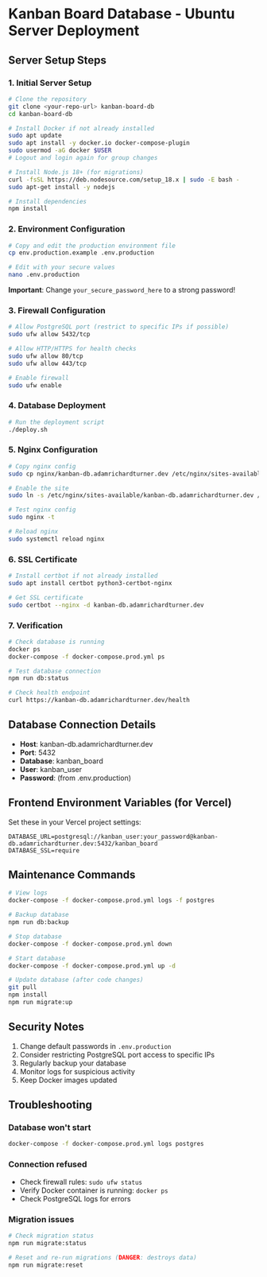 # Kanban Board Database - Ubuntu Server Deployment

## Server Setup Steps

### 1. Initial Server Setup

```bash
# Clone the repository
git clone <your-repo-url> kanban-board-db
cd kanban-board-db

# Install Docker if not already installed
sudo apt update
sudo apt install -y docker.io docker-compose-plugin
sudo usermod -aG docker $USER
# Logout and login again for group changes

# Install Node.js 18+ (for migrations)
curl -fsSL https://deb.nodesource.com/setup_18.x | sudo -E bash -
sudo apt-get install -y nodejs

# Install dependencies
npm install
```

### 2. Environment Configuration

```bash
# Copy and edit the production environment file
cp env.production.example .env.production

# Edit with your secure values
nano .env.production
```

**Important**: Change `your_secure_password_here` to a strong password!

### 3. Firewall Configuration

```bash
# Allow PostgreSQL port (restrict to specific IPs if possible)
sudo ufw allow 5432/tcp

# Allow HTTP/HTTPS for health checks
sudo ufw allow 80/tcp
sudo ufw allow 443/tcp

# Enable firewall
sudo ufw enable
```

### 4. Database Deployment

```bash
# Run the deployment script
./deploy.sh
```

### 5. Nginx Configuration

```bash
# Copy nginx config
sudo cp nginx/kanban-db.adamrichardturner.dev /etc/nginx/sites-available/

# Enable the site
sudo ln -s /etc/nginx/sites-available/kanban-db.adamrichardturner.dev /etc/nginx/sites-enabled/

# Test nginx config
sudo nginx -t

# Reload nginx
sudo systemctl reload nginx
```

### 6. SSL Certificate

```bash
# Install certbot if not already installed
sudo apt install certbot python3-certbot-nginx

# Get SSL certificate
sudo certbot --nginx -d kanban-db.adamrichardturner.dev
```

### 7. Verification

```bash
# Check database is running
docker ps
docker-compose -f docker-compose.prod.yml ps

# Test database connection
npm run db:status

# Check health endpoint
curl https://kanban-db.adamrichardturner.dev/health
```

## Database Connection Details

- **Host**: kanban-db.adamrichardturner.dev
- **Port**: 5432
- **Database**: kanban_board
- **User**: kanban_user
- **Password**: (from .env.production)

## Frontend Environment Variables (for Vercel)

Set these in your Vercel project settings:

```
DATABASE_URL=postgresql://kanban_user:your_password@kanban-db.adamrichardturner.dev:5432/kanban_board
DATABASE_SSL=require
```

## Maintenance Commands

```bash
# View logs
docker-compose -f docker-compose.prod.yml logs -f postgres

# Backup database
npm run db:backup

# Stop database
docker-compose -f docker-compose.prod.yml down

# Start database
docker-compose -f docker-compose.prod.yml up -d

# Update database (after code changes)
git pull
npm install
npm run migrate:up
```

## Security Notes

1. Change default passwords in `.env.production`
2. Consider restricting PostgreSQL port access to specific IPs
3. Regularly backup your database
4. Monitor logs for suspicious activity
5. Keep Docker images updated

## Troubleshooting

### Database won't start

```bash
docker-compose -f docker-compose.prod.yml logs postgres
```

### Connection refused

- Check firewall rules: `sudo ufw status`
- Verify Docker container is running: `docker ps`
- Check PostgreSQL logs for errors

### Migration issues

```bash
# Check migration status
npm run migrate:status

# Reset and re-run migrations (DANGER: destroys data)
npm run migrate:reset
```

